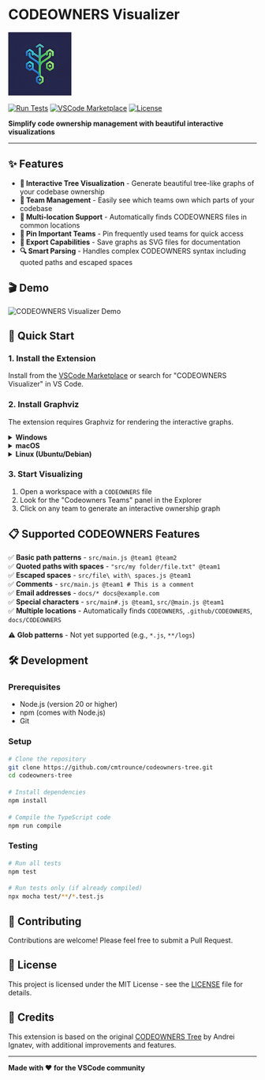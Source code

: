 # CODEOWNERS Visualizer

<p align="center">

![CODEOWNERS Visualizer Icon](resources/icon.png)

[![Run Tests](https://github.com/cmtrounce/codeowners-tree/actions/workflows/test.yml/badge.svg)](https://github.com/cmtrounce/codeowners-tree/actions/workflows/test.yml)
[![VSCode Marketplace](https://img.shields.io/badge/VS%20Code-Marketplace-blue?logo=visual-studio-code)](https://marketplace.visualstudio.com/items?itemName=cmtrounce.codeowners-visualizer)
[![License](https://img.shields.io/badge/License-MIT-green.svg)](LICENSE)

**Simplify code ownership management with beautiful interactive visualizations**

</p>

---

## ✨ Features

- **🌳 Interactive Tree Visualization** - Generate beautiful tree-like graphs of your codebase ownership
- **👥 Team Management** - Easily see which teams own which parts of your codebase
- **📁 Multi-location Support** - Automatically finds CODEOWNERS files in common locations
- **🎯 Pin Important Teams** - Pin frequently used teams for quick access
- **💾 Export Capabilities** - Save graphs as SVG files for documentation
- **🔍 Smart Parsing** - Handles complex CODEOWNERS syntax including quoted paths and escaped spaces

## 🎬 Demo

![CODEOWNERS Visualizer Demo](resources/demo.gif)

## 🚀 Quick Start

### 1. Install the Extension

Install from the [VSCode Marketplace](https://marketplace.visualstudio.com/items?itemName=cmtrounce.codeowners-visualizer) or search for "CODEOWNERS Visualizer" in VS Code.

### 2. Install Graphviz

The extension requires Graphviz for rendering the interactive graphs.

<details>
<summary><strong>Windows</strong></summary>

1. Visit the [Graphviz download page](https://graphviz.gitlab.io/download/) for Windows
2. Download the MSI installer for your Windows version (64-bit or 32-bit)
3. Run the installer and follow the on-screen instructions
4. Add the Graphviz `bin` directory to your system's PATH environment variable

</details>

<details>
<summary><strong>macOS</strong></summary>

```bash
brew install graphviz
```

Homebrew will automatically add Graphviz to your system's PATH.

</details>

<details>
<summary><strong>Linux (Ubuntu/Debian)</strong></summary>

```bash
sudo apt-get install graphviz
```

</details>

### 3. Start Visualizing

1. Open a workspace with a `CODEOWNERS` file
2. Look for the "Codeowners Teams" panel in the Explorer
3. Click on any team to generate an interactive ownership graph

## 📋 Supported CODEOWNERS Features

✅ **Basic path patterns** - `src/main.js @team1 @team2`  
✅ **Quoted paths with spaces** - `"src/my folder/file.txt" @team1`  
✅ **Escaped spaces** - `src/file\ with\ spaces.js @team1`  
✅ **Comments** - `src/main.js @team1 # This is a comment`  
✅ **Email addresses** - `docs/* docs@example.com`  
✅ **Special characters** - `src/main#.js @team1`, `src/@main.js @team1`  
✅ **Multiple locations** - Automatically finds `CODEOWNERS`, `.github/CODEOWNERS`, `docs/CODEOWNERS`  

⚠️ **Glob patterns** - Not yet supported (e.g., `*.js`, `**/logs`)

## 🛠️ Development

### Prerequisites

- Node.js (version 20 or higher)
- npm (comes with Node.js)
- Git

### Setup

```bash
# Clone the repository
git clone https://github.com/cmtrounce/codeowners-tree.git
cd codeowners-tree

# Install dependencies
npm install

# Compile the TypeScript code
npm run compile
```

### Testing

```bash
# Run all tests
npm test

# Run tests only (if already compiled)
npx mocha test/**/*.test.js
```

## 🤝 Contributing

Contributions are welcome! Please feel free to submit a Pull Request.

## 📄 License

This project is licensed under the MIT License - see the [LICENSE](LICENSE) file for details.

## 🙏 Credits

This extension is based on the original [CODEOWNERS Tree](https://github.com/a-ignatev/codeowners-tree) by Andrei Ignatev, with additional improvements and features.

---

<p align="center">

**Made with ❤️ for the VSCode community**

</p>
